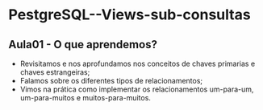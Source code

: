 # PestgreSQL--Views-sub-consultas

## Aula01 - O que aprendemos?

- Revisitamos e nos aprofundamos nos conceitos de chaves primarias e chaves estrangeiras;
- Falamos sobre os diferentes tipos de relacionamentos;
- Vimos na prática como implementar os relacionamentos um-para-um, um-para-muitos e muitos-para-muitos.
